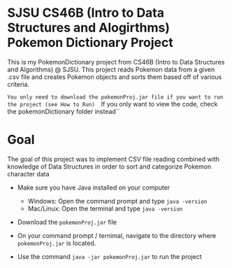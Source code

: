 # SJSU CS46B (Intro to Data Structures and Alogirthms) Pokemon Dictionary Project
This is my PokemonDictionary project from CS46B (Intro to Data Structures and Algorithms) @ SJSU. This project reads Pokemon data from a given .csv file and creates Pokemon objects and sorts them based off of various criteria. 

``You only need to download the pokemonProj.jar file if you want to run the project (see How to Run) 
``If you only want to view the code, check the pokemonDictionary folder instead``

# Goal
The goal of this project was to implement CSV file reading combined with knowledge of Data Structures in order to sort and categorize Pokemon character data

- Make sure you have Java installed on your computer 
  - Windows: Open the command prompt and type ``java -version``
  - Mac/Linux: Open the terminal and type ``java -version``

- Download the ``pokemonProj.jar`` file
- On your command prompt / ternimal, navigate to the directory where ``pokemonProj.jar`` is located.
- Use the command ``java -jar pokemonProj.jar`` to run the project

